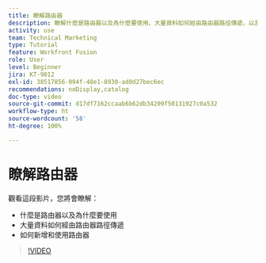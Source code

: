 ```yaml
---
title: 瞭解路由器
description: 瞭解什麼是路由器以及為什麼要使用、大量資料如何經由路由器路徑傳遞，以及如何新增和使用路由器，全部都是  [!DNL Adobe Workfront Fusion] 的功能。
activity: use
team: Technical Marketing
type: Tutorial
feature: Workfront Fusion
role: User
level: Beginner
jira: KT-9012
exl-id: 38517856-094f-48e1-8930-ad0d27bec6ec
recommendations: noDisplay,catalog
doc-type: video
source-git-commit: d17df7162ccaab6b62db34209f50131927c0a532
workflow-type: ht
source-wordcount: '58'
ht-degree: 100%

---
```


# 瞭解路由器

觀看這段影片，您將會瞭解：

* 什麼是路由器以及為什麼要使用
* 大量資料如何經由路由器路徑傳遞
* 如何新增和使用路由器

>[!VIDEO](https://video.tv.adobe.com/v/335271/?quality=12&learn=on&enablevpops)
